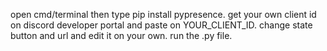 open cmd/terminal then type pip install pypresence.
get your own client id on discord developer portal and paste on YOUR_CLIENT_ID.
change state button and url and edit it on your own.
run the .py file.
